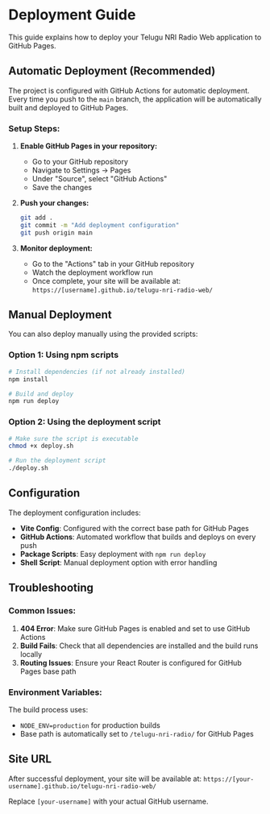 # Deployment Guide

This guide explains how to deploy your Telugu NRI Radio Web application to GitHub Pages.

## Automatic Deployment (Recommended)

The project is configured with GitHub Actions for automatic deployment. Every time you push to the `main` branch, the application will be automatically built and deployed to GitHub Pages.

### Setup Steps:

1. **Enable GitHub Pages in your repository:**
   - Go to your GitHub repository
   - Navigate to Settings → Pages
   - Under "Source", select "GitHub Actions"
   - Save the changes

2. **Push your changes:**
   ```bash
   git add .
   git commit -m "Add deployment configuration"
   git push origin main
   ```

3. **Monitor deployment:**
   - Go to the "Actions" tab in your GitHub repository
   - Watch the deployment workflow run
   - Once complete, your site will be available at: `https://[username].github.io/telugu-nri-radio-web/`

## Manual Deployment

You can also deploy manually using the provided scripts:

### Option 1: Using npm scripts
```bash
# Install dependencies (if not already installed)
npm install

# Build and deploy
npm run deploy
```

### Option 2: Using the deployment script
```bash
# Make sure the script is executable
chmod +x deploy.sh

# Run the deployment script
./deploy.sh
```

## Configuration

The deployment configuration includes:

- **Vite Config**: Configured with the correct base path for GitHub Pages
- **GitHub Actions**: Automated workflow that builds and deploys on every push
- **Package Scripts**: Easy deployment with `npm run deploy`
- **Shell Script**: Manual deployment option with error handling

## Troubleshooting

### Common Issues:

1. **404 Error**: Make sure GitHub Pages is enabled and set to use GitHub Actions
2. **Build Fails**: Check that all dependencies are installed and the build runs locally
3. **Routing Issues**: Ensure your React Router is configured for GitHub Pages base path

### Environment Variables:

The build process uses:
- `NODE_ENV=production` for production builds
- Base path is automatically set to `/telugu-nri-radio/` for GitHub Pages

## Site URL

After successful deployment, your site will be available at:
`https://[your-username].github.io/telugu-nri-radio-web/`

Replace `[your-username]` with your actual GitHub username.
